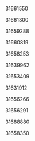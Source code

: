 31661550

31661300

31659288

31660819

31658253

31639962

31653409

31631912

31656266

31656291

31688880

31658350

